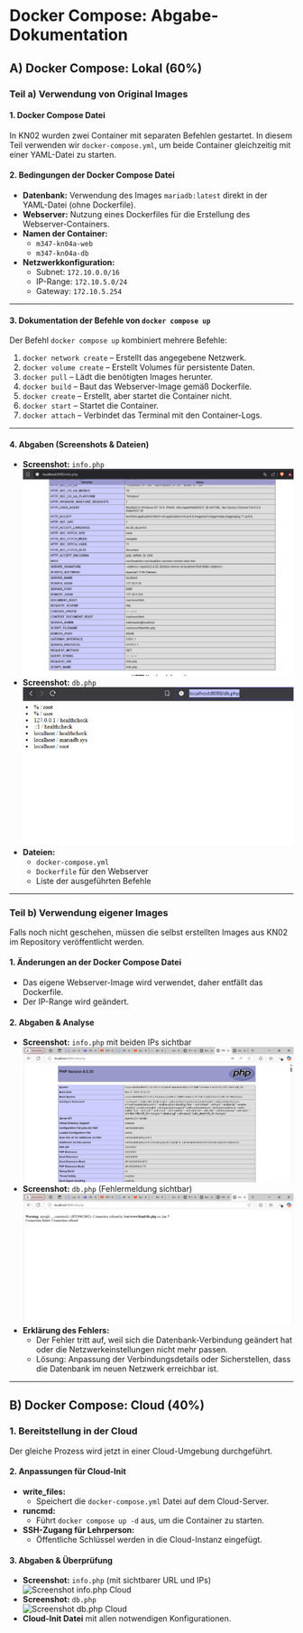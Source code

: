 # **Docker Compose: Abgabe-Dokumentation**

## **A) Docker Compose: Lokal (60%)**

### **Teil a) Verwendung von Original Images**

#### **1. Docker Compose Datei**
In KN02 wurden zwei Container mit separaten Befehlen gestartet. In diesem Teil verwenden wir `docker-compose.yml`, um beide Container gleichzeitig mit einer YAML-Datei zu starten.

#### **2. Bedingungen der Docker Compose Datei**
- **Datenbank:** Verwendung des Images `mariadb:latest` direkt in der YAML-Datei (ohne Dockerfile).
- **Webserver:** Nutzung eines Dockerfiles für die Erstellung des Webserver-Containers.
- **Namen der Container:**  
  - `m347-kn04a-web`
  - `m347-kn04a-db`
- **Netzwerkkonfiguration:**  
  - Subnet: `172.10.0.0/16`
  - IP-Range: `172.10.5.0/24`
  - Gateway: `172.10.5.254`

---

#### **3. Dokumentation der Befehle von `docker compose up`**
Der Befehl `docker compose up` kombiniert mehrere Befehle:
1. `docker network create` – Erstellt das angegebene Netzwerk.
2. `docker volume create` – Erstellt Volumes für persistente Daten.
3. `docker pull` – Lädt die benötigten Images herunter.
4. `docker build` – Baut das Webserver-Image gemäß Dockerfile.
5. `docker create` – Erstellt, aber startet die Container nicht.
6. `docker start` – Startet die Container.
7. `docker attach` – Verbindet das Terminal mit den Container-Logs.

---

#### **4. Abgaben (Screenshots & Dateien)**
- **Screenshot:** `info.php`
  ![Screenshot info.php](info.png)
- **Screenshot:** `db.php`
  ![Screenshot db.php](db.png)
- **Dateien:**  
  - `docker-compose.yml`
  - `Dockerfile` für den Webserver
  - Liste der ausgeführten Befehle

---

### **Teil b) Verwendung eigener Images**
Falls noch nicht geschehen, müssen die selbst erstellten Images aus KN02 im Repository veröffentlicht werden.

#### **1. Änderungen an der Docker Compose Datei**
- Das eigene Webserver-Image wird verwendet, daher entfällt das Dockerfile.
- Der IP-Range wird geändert.

#### **2. Abgaben & Analyse**
- **Screenshot:** `info.php` mit beiden IPs sichtbar  
  ![Screenshot info.php](image-2.png)
- **Screenshot:** `db.php` (Fehlermeldung sichtbar)  
  ![Screenshot db.php](image-3.png)
- **Erklärung des Fehlers:**  
  - Der Fehler tritt auf, weil sich die Datenbank-Verbindung geändert hat oder die Netzwerkeinstellungen nicht mehr passen.
  - Lösung: Anpassung der Verbindungsdetails oder Sicherstellen, dass die Datenbank im neuen Netzwerk erreichbar ist.

---

## **B) Docker Compose: Cloud (40%)**

### **1. Bereitstellung in der Cloud**
Der gleiche Prozess wird jetzt in einer Cloud-Umgebung durchgeführt.

#### **2. Anpassungen für Cloud-Init**
- **write_files:**  
  - Speichert die `docker-compose.yml` Datei auf dem Cloud-Server.
- **runcmd:**  
  - Führt `docker compose up -d` aus, um die Container zu starten.
- **SSH-Zugang für Lehrperson:**  
  - Öffentliche Schlüssel werden in die Cloud-Instanz eingefügt.

#### **3. Abgaben & Überprüfung**
- **Screenshot:** `info.php` (mit sichtbarer URL und IPs)  
  ![Screenshot info.php Cloud](./screenshots/info_php_cloud.png)
- **Screenshot:** `db.php`  
  ![Screenshot db.php Cloud](./screenshots/db_php_cloud.png)
- **Cloud-Init Datei** mit allen notwendigen Konfigurationen.

